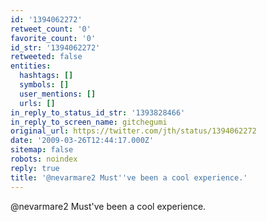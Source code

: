 ```yaml
---
id: '1394062272'
retweet_count: '0'
favorite_count: '0'
id_str: '1394062272'
retweeted: false
entities:
  hashtags: []
  symbols: []
  user_mentions: []
  urls: []
in_reply_to_status_id_str: '1393828466'
in_reply_to_screen_name: gitchegumi
original_url: https://twitter.com/jth/status/1394062272
date: '2009-03-26T12:44:17.000Z'
sitemap: false
robots: noindex
reply: true
title: '@nevarmare2 Must''ve been a cool experience.'
---
```


@nevarmare2 Must've been a cool experience.